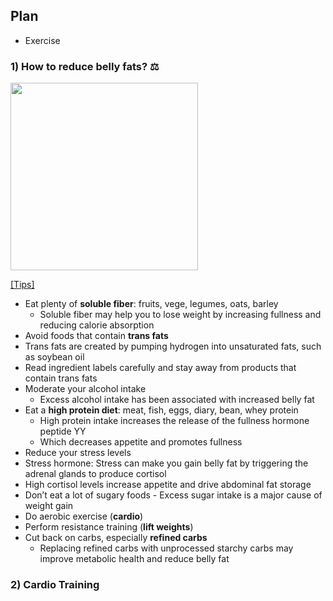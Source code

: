 ## Plan
- Exercise


### 1) How to reduce belly fats? ⚖️
<img src="https://fieldoffitness.com/wp-content/uploads/2018/05/Fotolia_59528226_Subscription_Monthly_M.jpg" width="300"/>

[[Tips]](https://www.healthline.com/nutrition/20-tips-to-lose-belly-fat)
- Eat plenty of **soluble fiber**: fruits, vege, legumes, oats, barley
  - Soluble fiber may help you to lose weight by increasing fullness and reducing calorie absorption 
- Avoid foods that contain **trans fats**
 - Trans fats are created by pumping hydrogen into unsaturated fats, such as soybean oil 
 - Read ingredient labels carefully and stay away from products that contain trans fats
- Moderate your alcohol intake
  - Excess alcohol intake has been associated with increased belly fat 
- Eat a **high protein diet**: meat, fish, eggs, diary, bean, whey protein
  - High protein intake increases the release of the fullness hormone peptide YY
  - Which decreases appetite and promotes fullness 
- Reduce your stress levels
 - Stress hormone: Stress can make you gain belly fat by triggering the adrenal glands to produce cortisol
 - High cortisol levels increase appetite and drive abdominal fat storage  
- Don’t eat a lot of sugary foods - Excess sugar intake is a major cause of weight gain 
- Do aerobic exercise (**cardio**)
- Perform resistance training (**lift weights**)
- Cut back on carbs, especially **refined carbs**  
  - Replacing refined carbs with unprocessed starchy carbs may improve metabolic health and reduce belly fat

### 2) Cardio Training
